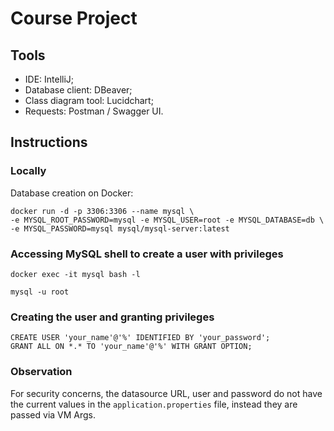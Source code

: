 # Course Project
## Tools
- IDE: IntelliJ;
- Database client: DBeaver;
- Class diagram tool: Lucidchart;
- Requests: Postman / Swagger UI.
## Instructions
### Locally
Database creation on Docker:  
```shell
docker run -d -p 3306:3306 --name mysql \
-e MYSQL_ROOT_PASSWORD=mysql -e MYSQL_USER=root -e MYSQL_DATABASE=db \
-e MYSQL_PASSWORD=mysql mysql/mysql-server:latest
```
### Accessing MySQL shell to create a user with privileges 
```shell
docker exec -it mysql bash -l
```
```shell
mysql -u root
```
### Creating the user and granting privileges
```shell
CREATE USER 'your_name'@'%' IDENTIFIED BY 'your_password';
GRANT ALL ON *.* TO 'your_name'@'%' WITH GRANT OPTION;
```
### Observation
For security concerns, the datasource URL, user and password do not have the current values in the ```application.properties``` file, instead they are passed via VM Args.